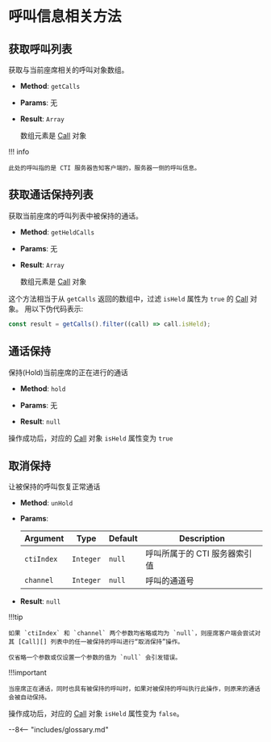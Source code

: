 # 呼叫信息相关方法

## 获取呼叫列表

获取与当前座席相关的呼叫对象数组。

-   **Method**: `getCalls`

-   **Params**: 无

-   **Result**: `Array`

    数组元素是 [Call][] 对象

!!! info

    此处的呼叫指的是 CTI 服务器告知客户端的，服务器一侧的呼叫信息。

## 获取通话保持列表

获取当前座席的呼叫列表中被保持的通话。

-   **Method**: `getHeldCalls`

-   **Params**: 无

-   **Result**: `Array`

    数组元素是 [Call][] 对象

这个方法相当于从 `getCalls` 返回的数组中，过滤 `isHeld` 属性为 `true` 的 [Call][] 对象。
用以下伪代码表示:

```js
const result = getCalls().filter((call) => call.isHeld);
```

## 通话保持

保持(Hold)当前座席的正在进行的通话

-   **Method**: `hold`

-   **Params**: 无

-   **Result**: `null`

操作成功后，对应的 [Call][] 对象 `isHeld` 属性变为 `true`

## 取消保持

让被保持的呼叫恢复正常通话

-   **Method**: `unHold`

-   **Params**:

    | Argument   | Type      | Default | Description                   |
    | ---------- | --------- | ------- | ----------------------------- |
    | `ctiIndex` | `Integer` | `null`  | 呼叫所属于的 CTI 服务器索引值 |
    | `channel`  | `Integer` | `null`  | 呼叫的通道号                  |

-   **Result**: `null`

!!!tip

    如果 `ctiIndex` 和 `channel` 两个参数均省略或均为 `null`，则座席客户端会尝试对其 [Call][] 列表中的任一被保持的呼叫进行“取消保持”操作。

    仅省略一个参数或仅设置一个参数的值为 `null` 会引发错误。

!!!important

    当座席正在通话，同时也具有被保持的呼叫时，如果对被保持的呼叫执行此操作，则原来的通话会被自动保持。

操作成功后，对应的 [Call][] 对象 `isHeld` 属性变为 `false`。

[call]: ../types/call.md

--8<-- "includes/glossary.md"
